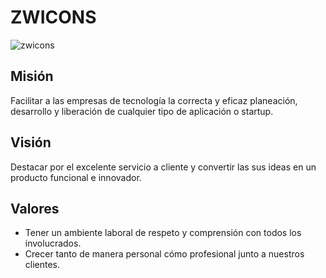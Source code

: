 # ZWICONS
![zwicons](https://user-images.githubusercontent.com/65410762/219238539-3f5faf28-dba1-40a6-ac75-0d749566bbce.png)

## Misión
Facilitar a las empresas de tecnología la correcta y eficaz planeación, desarrollo y liberación de cualquier tipo de aplicación o startup.

## Visión
Destacar por el excelente servicio a cliente y convertir las sus ideas en un producto funcional e innovador.

## Valores
- Tener un ambiente laboral de respeto y comprensión con todos los involucrados.
- Crecer tanto de manera personal cómo profesional junto a nuestros clientes.
